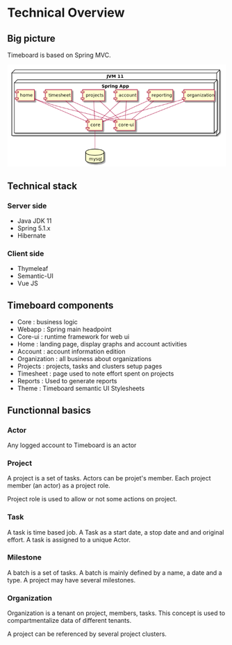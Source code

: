# Technical Overview


## Big picture

Timeboard is based on Spring MVC.

![alt text](images/deployment.png "Login form UI")


## Technical stack

### Server side

- Java JDK 11
- Spring 5.1.x
- Hibernate

### Client side 

- Thymeleaf
- Semantic-UI
- Vue JS


## Timeboard components

- Core : business logic
- Webapp : Spring main headpoint 
- Core-ui : runtime framework for web ui
- Home : landing page, display graphs and account activities
- Account : account information edition
- Organization : all business about organizations
- Projects : projects, tasks and clusters setup pages
- Timesheet : page used to note effort spent on projects
- Reports : Used to generate reports
- Theme : Timeboard semantic UI Stylesheets


## Functionnal basics

### Actor

Any logged account to Timeboard is an actor

### Project

A project is a set of tasks. Actors can be projet's member.
Each project member (an actor) as a project role.

Project role is used to allow or not some actions on project.

### Task

A task is time based job. A Task as a start date, a stop date and and original effort.
A task is assigned to a unique Actor.

### Milestone

A batch is a set of tasks. A batch is mainly defined by a name, a date and a type.
A project may have several milestones.

### Organization

Organization is a tenant on project, members, tasks. This concept is used to compartmentalize data of different tenants.

A project can be referenced by several project clusters.

